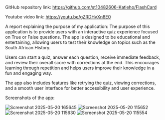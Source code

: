 GitHub repository link: https://github.com/st10482606-Katleho/FlashCard

Youtube video link: https://youtu.be/gZRDHvXn8E0

A report explaining the purpose of my application: 
The purpose of this application is to provide users with an interactive quiz experience focused on True or False questions. The app is designed to be educational and entertaining, allowing users to test their knowledge on topics such as the South African History.

Users can start a quiz, answer each question, receive immediate feedback, and review their overall score with corrections at the end. This encourages learning through repetition and helps users improve their knowledge in a fun and engaging way.

The app also includes features like retrying the quiz, viewing corrections, and a smooth user interface for better accessibility and user experience.

Screenshots of the app:

![Screenshot 2025-05-20 165645](https://github.com/user-attachments/assets/b6d5c31f-899a-4be6-8da2-82c40dd59fc4)
![Screenshot 2025-05-20 115652](https://github.com/user-attachments/assets/13e30266-e313-4266-ba82-00229fd71cd1)
![Screenshot 2025-05-20 115630](https://github.com/user-attachments/assets/caa96ab6-6423-48d6-82fa-b61c209ec713)
![Screenshot 2025-05-20 115554](https://github.com/user-attachments/assets/bc5c7d25-6d5b-4711-aad6-a8b6feaee276)


